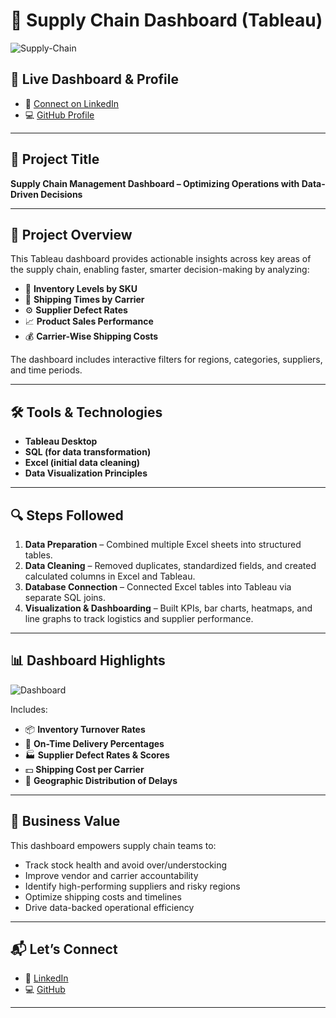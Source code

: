# 🚚 Supply Chain Dashboard (Tableau)

![Supply-Chain](https://raw.githubusercontent.com/deevanshi55/supply-chain-dashboard/main/Visuals/Supply_Chain.jpg)

## 🔗 Live Dashboard & Profile

- 💼 [Connect on LinkedIn](https://www.linkedin.com/in/deevanshi-chauhan-470834140/)
- 💻 [GitHub Profile](https://github.com/deevanshi55)

---

## 📌 Project Title

**Supply Chain Management Dashboard – Optimizing Operations with Data-Driven Decisions**

---

## 🧩 Project Overview

This Tableau dashboard provides actionable insights across key areas of the supply chain, enabling faster, smarter decision-making by analyzing:

- 🧾 **Inventory Levels by SKU**
- 🚚 **Shipping Times by Carrier**
- ⚙️ **Supplier Defect Rates**
- 📈 **Product Sales Performance**
- 💰 **Carrier-Wise Shipping Costs**

The dashboard includes interactive filters for regions, categories, suppliers, and time periods.

---

## 🛠️ Tools & Technologies

- **Tableau Desktop**
- **SQL (for data transformation)**
- **Excel (initial data cleaning)**
- **Data Visualization Principles**

---

## 🔍 Steps Followed

1. **Data Preparation** – Combined multiple Excel sheets into structured tables.
2. **Data Cleaning** – Removed duplicates, standardized fields, and created calculated columns in Excel and Tableau.
3. **Database Connection** – Connected Excel tables into Tableau via separate SQL joins.
4. **Visualization & Dashboarding** – Built KPIs, bar charts, heatmaps, and line graphs to track logistics and supplier performance.

---

## 📊 Dashboard Highlights

![Dashboard](https://raw.githubusercontent.com/deevanshi55/supply-chain-dashboard/main/Visuals/Dashboard.png)

Includes:

- 📦 **Inventory Turnover Rates**
- 🚚 **On-Time Delivery Percentages**
- 🏭 **Supplier Defect Rates & Scores**
- 💵 **Shipping Cost per Carrier**
- 📍 **Geographic Distribution of Delays**

---

## 🎯 Business Value

This dashboard empowers supply chain teams to:

- Track stock health and avoid over/understocking
- Improve vendor and carrier accountability
- Identify high-performing suppliers and risky regions
- Optimize shipping costs and timelines
- Drive data-backed operational efficiency

---

## 📬 Let’s Connect

- 💬 [LinkedIn](https://www.linkedin.com/in/deevanshi-chauhan-470834140/)
- 💻 [GitHub](https://github.com/deevanshi55)

---

